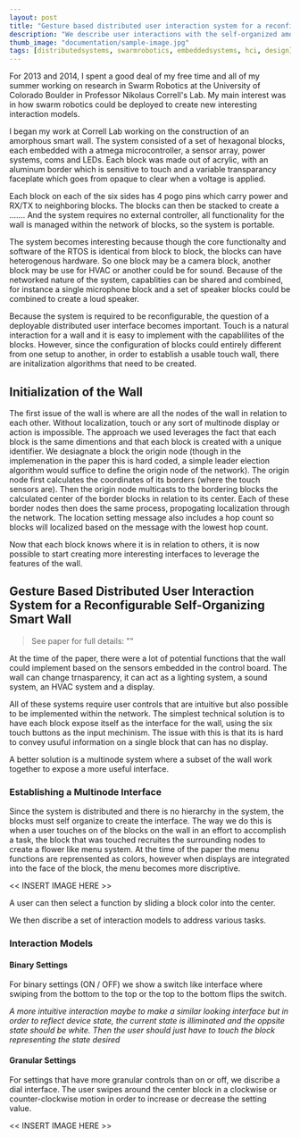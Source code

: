 ```yaml
---
layout: post
title: "Gesture based distributed user interaction system for a reconfigurable self-organizing smart wall"
description: "We describe user interactions with the self-organized amorphous wall, a modular, fully distributed system of computational building blocks that communicate locally for creatingsmart surfaces and functional room dividers.  We describe a menu  and  a  widget-based  approach  in  which  functions  are color-coded and can be selected by dragging them from module to module on the surface of the wall. We also propose an on-off switch gesture and a dial gesture each spanning multiple units as canonical input mechanisms that are realized in a fully distributed way."
thumb_image: "documentation/sample-image.jpg"
tags: [distributedsystems, swarmrobotics, embeddedsystems, hci, design]
---
```


For 2013 and 2014, I spent a good deal of my free time and all of my summer working on research in Swarm Robotics at the University of Colorado Boulder in Professor Nikolaus Correll's Lab. 
My main interest was in how swarm robotics could be deployed to create new interesting interaction models. 

I began my work at Correll Lab working on the construction of an amorphous smart wall. The system consisted of a set of hexagonal blocks, each embedded with a atmega microcontroller, a sensor array, power systems, coms and LEDs. Each block was made out of acrylic, with an aluminum border which is sensitive to touch and a variable transparancy faceplate which goes from opaque to clear when a voltage is applied. 

Each block on each of the six sides has 4 pogo pins which carry power and RX/TX to neighboring blocks. The blocks can then be stacked to create a .......
And the system requires no external controller, all functionality for the wall is managed within the network of blocks, so the system is portable.

The system becomes interesting because though the core functionalty and software of the RTOS is identical from block to block, the blocks can have heterogenous hardware. So one block may be a camera block, another block may be use for HVAC or another could be for sound. Because of the networked nature of the system, capablities can be shared and combined, for instance a single microphone block and a set of speaker blocks could be combined to create a loud speaker. 

Because the system is required to be reconfigurable, the question of a deployable distributed user interface becomes important. Touch is a natural interaction for a wall and it is easy to implement with the capablilites of the blocks. However, since the configuration of blocks could entirely different from one setup to another, in order to establish a usable touch wall, there are initalization algorithms that need to be created. 

## Initialization of the Wall

The first issue of the wall is where are all the nodes of the wall in relation to each other. Without localization, touch or any sort of multinode display or action is impossible. The approach we used leverages the fact that each block is the same dimentions and that each block is created with a unique identifier. We desiagnate a block the origin node (though in the implemenation in the paper this is hard coded, a simple leader election algorithm would suffice to define the origin node of the network). The origin node first calculates the coordinates of its borders (where the touch sensors are). Then the origin node multicasts to the bordering blocks the calculated center of the border blocks in relation to its center. Each of these border nodes then does the same process, propogating localization through the network. The location setting message also includes a hop count so blocks will localized based on the message with the lowest hop count. 

Now that each block knows where it is in relation to others, it is now possible to start creating more interesting interfaces to leverage the features of the wall. 

## Gesture Based Distributed User Interaction System for a Reconfigurable Self-Organizing Smart Wall

> See paper for full details: ""

At the time of the paper, there were a lot of potential functions that the wall could implement based on the sensors embedded in the control board. The wall can change trnasparency, it can act as a lighting system, a sound system, an HVAC system and a display.

All of these systems require user controls that are intuitive but also possible to be implemented within the network. The simplest technical solution is to have each block expose itself as the interface for the wall, using the six touch buttons as the input mechinism. The issue with this is that its is hard to convey usuful information on a single block that can has no display. 

A better solution is a multinode system where a subset of the wall work together to expose a more useful interface.

### Establishing a Multinode Interface 

Since the system is distributed and there is no hierarchy in the system, the blocks must self organize to create the interface. The way we do this is when a user touches on of the blocks on the wall in an effort to accomplish a task, the block that was touched recruites the surrounding nodes to create a flower like menu system. At the time of the paper the menu functions are reprensented as colors, however when displays are integrated into the face of the block, the menu becomes more discriptive. 

<< INSERT IMAGE HERE >>

A user can then select a function by sliding a block color into the center. 

We then discribe a set of interaction models to address various tasks. 

### Interaction Models 

#### Binary Settings 

For binary settings (ON / OFF) we show a switch like interface where swiping from the bottom to the top or the top to the bottom flips the switch. 

*A more intuitive interaction maybe to make a similar looking interface but in order to reflect device state, the current state is illiminated and the oppsite state should be white. Then the user should just have to touch the block representing the state desired*

#### Granular Settings

For settings that have more granular controls than on or off, we discribe a dial interface. The user swipes around the center block in a clockwise or counter-clockwise motion in order to increase or decrease the setting value.

<< INSERT IMAGE HERE >>